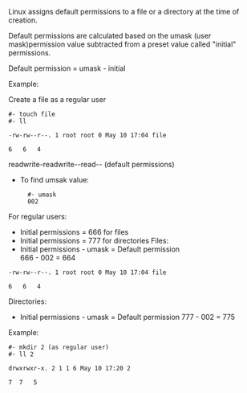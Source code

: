 Linux assigns default permissions to a file or a
directory at the time of creation. 

Default permissions are calculated based on the 
umask (user mask)permission value subtracted from a 
preset value called "initial" permissions.

Default permission = umask - initial


Example: 

Create a file as a regular user 

    #- touch file
    #- ll
`-rw-rw--r--. 1 root root 0 May 10 17:04 file`

`6   6   4`

readwrite-readwrite--read-- (default permissions)


- To find umsak value:

        #- umask
        002

For regular users: 
- Initial permissions = 666 for files 
- Initial permissions = 777 for directories 
Files: 
- Initial permissions - umask = Default permission  
  666 - 002 = 664

`-rw-rw--r--. 1 root root 0 May 10 17:04 file`

`6   6   4`

Directories: 
- Initial permissions - umask = Default permission
  777 - 002 = 775

Example: 

    #- mkdir 2 (as regular user)
    #- ll 2
`drwxrwxr-x. 2 1 1 6 May 10 17:20 2`

`7  7   5`
 

 